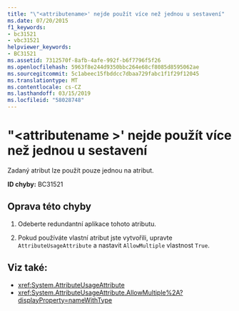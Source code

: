 ```yaml
---
title: "\"<attributename>' nejde použít více než jednou u sestavení"
ms.date: 07/20/2015
f1_keywords:
- bc31521
- vbc31521
helpviewer_keywords:
- BC31521
ms.assetid: 7312570f-8afb-4afe-992f-b6f7796f5f26
ms.openlocfilehash: 5963f8e244d9350bbc264e68cf8085d8595062ae
ms.sourcegitcommit: 5c1abeec15fbddcc7dbaa729fabc1f1f29f12045
ms.translationtype: MT
ms.contentlocale: cs-CZ
ms.lasthandoff: 03/15/2019
ms.locfileid: "58028748"
---
```

# <a name="attributename-cannot-be-applied-more-than-once-to-an-assembly"></a>"\<attributename >' nejde použít více než jednou u sestavení
Zadaný atribut lze použít pouze jednou na atribut.  
  
 **ID chyby:** BC31521  
  
## <a name="to-correct-this-error"></a>Oprava této chyby  
  
1.  Odeberte redundantní aplikace tohoto atributu.  
  
2.  Pokud používáte vlastní atribut jste vytvořili, upravte `AttributeUsageAttribute` a nastavit `AllowMultiple` vlastnost `True`.  
  
## <a name="see-also"></a>Viz také:

- <xref:System.AttributeUsageAttribute>
- <xref:System.AttributeUsageAttribute.AllowMultiple%2A?displayProperty=nameWithType>
